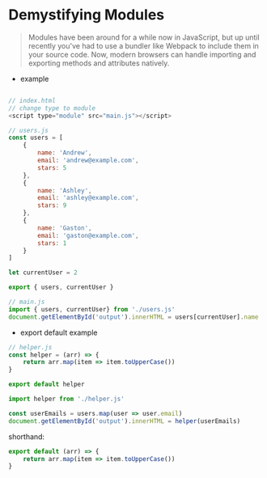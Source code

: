# Demystifying Modules

> Modules have been around for a while now in JavaScript, but up until recently you've had to use a bundler like Webpack to include them in your source code. Now, modern browsers can handle importing and exporting methods and attributes natively.

- example

```JavaScript

// index.html
// change type to module
<script type="module" src="main.js"></script>

// users.js
const users = [
    {
        name: 'Andrew',
        email: 'andrew@example.com',
        stars: 5
    },
    {
        name: 'Ashley',
        email: 'ashley@example.com',
        stars: 9
    },
    {
        name: 'Gaston',
        email: 'gaston@example.com',
        stars: 1
    }
]

let currentUser = 2

export { users, currentUser }

// main.js
import { users, currentUser} from './users.js'
document.getElementById('output').innerHTML = users[currentUser].name
```

- export default example

```JavaScript
// helper.js
const helper = (arr) => {
    return arr.map(item => item.toUpperCase())
}

export default helper

import helper from './helper.js'

const userEmails = users.map(user => user.email)
document.getElementById('output').innerHTML = helper(userEmails)
```

shorthand:

```JavaScript
export default (arr) => {
    return arr.map(item => item.toUpperCase())
}
```

